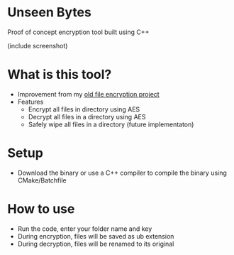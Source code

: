 # Unseen Bytes
Proof of concept encryption tool built using C++ 

(include screenshot)

# What is this tool?
- Improvement from my [old file encryption project](https://github.com/Mini-Ware/File-Locker)
- Features
  - Encrypt all files in directory using AES
  - Decrypt all files in a directory using AES
  - Safely wipe all files in a directory (future implementaton)

# Setup
- Download the binary or use a C++ compiler to compile the binary using CMake/Batchfile

# How to use
- Run the code, enter your folder name and key
- During encryption, files will be saved as ub extension
- During decryption, files will be renamed to its original